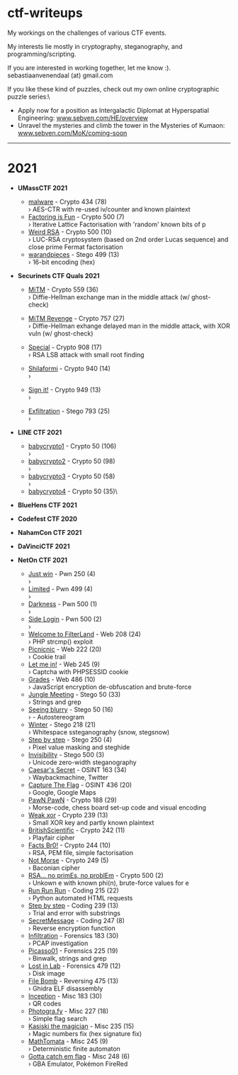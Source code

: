 # ctf-writeups
My workings on the challenges of various CTF events.

My interests lie mostly in cryptography, steganography, and programming/scripting.

If you are interested in working together, let me know :).\
sebastiaanvenendaal (at) gmail.com


If you like these kind of puzzles, check out my own online cryptographic puzzle series:\
- Apply now for a position as Intergalactic Diplomat at Hyperspatial Engineering: www.sebven.com/HE/overview
- Unravel the mysteries and climb the tower in the Mysteries of Kumaon: www.sebven.com/MoK/coming-soon

------
# 2021

- **UMassCTF 2021**
	- [malware](./tree/master/2021/UMassCTF%202021-03/malware) - Crypto 434 (78)\
		&#8250; AES-CTR with re-used iv/counter and known plaintext
	- [Factoring is Fun](./tree/master/2021/UMassCTF%202021-03/Factoring%20is%20Fun) - Crypto 500 (7)\
		&#8250; Iterative Lattice Factorisation with 'random' known bits of p
	- [Weird RSA](./tree/master/2021/UMassCTF%202021-03/Weird%20RSA) - Crypto 500 (10)\
		&#8250; LUC-RSA cryptosystem (based on 2nd order Lucas sequence) and close prime Fermat factorisation
	- [warandpieces](./tree/master/2021/UMassCTF%202021-03/warandpieces) - Stego 499 (13)\
		&#8250; 16-bit encoding (hex)

- **Securinets CTF Quals 2021**
	- [MiTM]() - Crypto 559 (36)\
		&#8250; Diffie-Hellman exchange man in the middle attack (w/ ghost-check)
	- [MiTM Revenge]() - Crypto 757 (27)\
		&#8250; Diffie-Hellman exhange delayed man in the middle attack, with XOR vuln (w/ ghost-check)

	- [Special]() - Crypto 908 (17)\
		&#8250; RSA LSB attack with small root finding
	- [Shilaformi]() - Crypto 940 (14)\
		&#8250;
	- [Sign it!]() - Crypto 949 (13)\
		&#8250;
	- [Exfiltration]() - Stego 793 (25)\
		&#8250;

- **LINE CTF 2021**
	- [babycrypto1]() - Crypto 50 (106)\
		&#8250;
	- [babycrypto2]() - Crypto 50 (98)\
		&#8250;
	- [babycrypto3]() - Crypto 50 (58)\
		&#8250;
	- [babycrypto4]() - Crypto 50 (35)\

- **BlueHens CTF 2021**


- **Codefest CTF 2020**


- **NahamCon CTF 2021**


- **DaVinciCTF 2021**


- **NetOn CTF 2021**
	- [Just win]() - Pwn 250 (4)\
		&#8250;
	- [Limited]() - Pwn 499 (4)\
		&#8250;
	- [Darkness]() - Pwn 500 (1)\
		&#8250;
	- [Side Login]() - Pwn 500 (2)\
		&#8250;
	- [Welcome to FilterLand]() - Web 208 (24)\
		&#8250; PHP strcmp() exploit
	- [Picnicnic]() - Web 222 (20)\
		&#8250; Cookie trail
	- [Let me in!]() - Web 245 (9)\
		&#8250; Captcha with PHPSESSID cookie
	- [Grades]() - Web 486 (10)\
		&#8250; JavaScript encryption de-obfuscation and brute-force
	- [Jungle Meeting]() - Stego 50 (33)\
		&#8250; Strings and grep
	- [Seeing blurry]() - Stego 50 (16)\
		&#8250; - Autostereogram
	- [Winter]() - Stego 218 (21)\
		&#8250; Whitespace ssteganography (snow, stegsnow)
	- [Step by step]() - Stego 250 (4)\
		&#8250; Pixel value masking and steghide
	- [Invisibility]() - Stego 500 (3)\
		&#8250; Unicode zero-width steganography
	- [Caesar's Secret]() - OSINT 163 (34)\
		&#8250; Waybackmachine, Twitter
	- [Capture The Flag]() - OSINT 436 (20)\
		&#8250; Google, Google Maps
	- [PawN PawN]() - Crypto 188 (29)\
		&#8250; Morse-code, chess board set-up code and visual encoding
	- [Weak xor]() - Crypto 239 (13)\
		&#8250; Small XOR key and partly known plaintext
	- [BritishScientific]() - Crypto 242 (11)\
		&#8250; Playfair cipher
	- [Facts Br0!]() - Crypto 244 (10)\
		&#8250; RSA, PEM file, simple factorisation
	- [Not Morse]() - Crypto 249 (5)\
		&#8250; Baconian cipher
	- [RSA... no primEs, no problEm]() - Crypto 500 (2)\
		&#8250; Unkown e with known phi(n), brute-force values for e
	- [Run Run Run]() - Coding 215 (22)\
		&#8250; Python automated HTML requests
	- [Step by step]() - Coding 239 (13)\
		&#8250; Trial and error with substrings
	- [SecretMessage]() - Coding 247 (8)\
		&#8250; Reverse encryption function
	- [Infiltration]() - Forensics 183 (30)\
		&#8250; PCAP investigation
	- [Picasso01]() - Forensics 225 (19)\
		&#8250; Binwalk, strings and grep
	- [Lost in Lab]() - Forensics 479 (12)\
		&#8250; Disk image
	- [File Bomb]() - Reversing 475 (13)\
		&#8250; Ghidra ELF disassembly
	- [Inception]() - Misc 183 (30)\
		&#8250; QR codes
	- [Photogra.fy]() - Misc 227 (18)\
		&#8250; Simple flag search
	- [Kasiski the magician]() - Misc 235 (15)\
		&#8250; Magic numbers fix (hex signature fix)
	- [MathTomata]() - Misc 245 (9)\
		&#8250; Deterministic finite automaton
	- [Gotta catch em flag]() - Misc 248 (6)\
		&#8250; GBA Emulator, Pokémon FireRed
